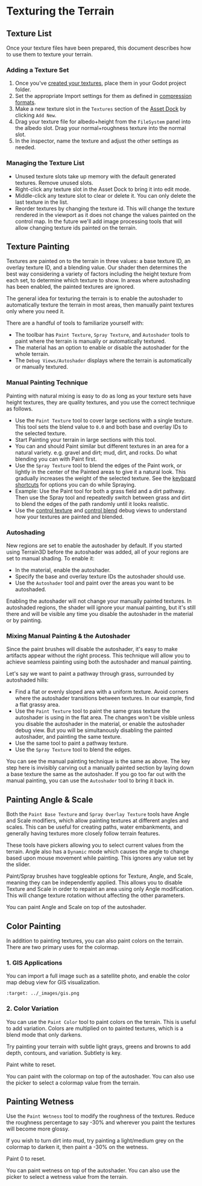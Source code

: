 Texturing the Terrain
=========================

## Texture List

Once your texture files have been prepared, this document describes how to use them to texture your terrain.


### Adding a Texture Set
1. Once you've [created your textures](texture_prep.md), place them in your Godot project folder.
2. Set the appropriate Import settings for them as defined in [compression formats](texture_prep.md#compression-format).
3. Make a new texture slot in the `Textures` section of the [Asset Dock](user_interface.md#asset-dock) by clicking `Add New`. 
4. Drag your texture file for albedo+height from the `FileSystem` panel into the albedo slot. Drag your normal+roughness texture into the normal slot. 
5. In the inspector, name the texture and adjust the other settings as needed.


### Managing the Texture List
* Unused texture slots take up memory with the default generated textures. Remove unused slots.
* Right-click any texture slot in the Asset Dock to bring it into edit mode.
* Middle-click any texture slot to clear or delete it. You can only delete the last texture in the list.
* Reorder textures by changing the texture id. This will change the texture rendered in the viewport as it does not change the values painted on the control map. In the future we'll add image processing tools that will allow changing texture ids painted on the terrain.


## Texture Painting

Textures are painted on to the terrain in three values: a base texture ID, an overlay texture ID, and a blending value. Our shader then determines the best way considering a variety of factors including the height texture from each set, to determine which texture to show. In areas where autoshading has been enabled, the painted textures are ignored.

The general idea for texturing the terrain is to enable the autoshader to automatically texture the terrain in most areas, then manually paint textures only where you need it.

There are a handful of tools to familiarize yourself with:
* The toolbar has `Paint Texture`, `Spray Texture`, and `Autoshader` tools to paint where the terrain is manually or automatically textured.
* The material has an option to enable or disable the autoshader for the whole terrain.
* The `Debug Views/Autoshader` displays where the terrain is automatically or manually textured.


### Manual Painting Technique

Painting with natural mixing is easy to do as long as your texture sets have height textures, they are quality textures, and you use the correct technique as follows.

* Use the `Paint Texture` tool to cover large sections with a single texture. This tool sets the blend value to `0.0` and both base and overlay IDs to the selected texture.
* Start Painting your terrain in large sections with this tool.
* You can and should Paint similar but different textures in an area for a natural variety. e.g. gravel and dirt; mud, dirt, and rocks. Do what blending you can with Paint first.
* Use the `Spray Texture` tool to blend the edges of the Paint work, or lightly in the center of the Painted areas to give it a natural look. This gradually increases the weight of the selected texture. See the [keyboard shortcuts](keyboard_shortcuts.md) for options you can do while Spraying.
* Example: Use the Paint tool for both a grass field and a dirt pathway. Then use the Spray tool and repeatedly switch between grass and dirt to blend the edges of the path randomly until it looks realistic.
* Use the [control texture](../api/class_terrain3dmaterial.rst#class-terrain3dmaterial-property-show-control-texture) and [control blend](../api/class_terrain3dmaterial.rst#class-terrain3dmaterial-property-show-control-blend) debug views to understand how your textures are painted and blended. 


### Autoshading
New regions are set to enable the autoshader by default. If you started using Terrain3D before the autoshader was added, all of your regions are set to manual shading. To enable it:
* In the material, enable the autoshader.
* Specify the base and overlay texture IDs the autoshader should use.
* Use the `Autoshader` tool and paint over the areas you want to be autoshaded.

Enabling the autoshader will not change your manually painted textures. In autoshaded regions, the shader will ignore your manual painting, but it's still there and will be visible any time you disable the autoshader in the material or by painting.


### Mixing Manual Painting & the Autoshader
Since the paint brushes will disable the autoshader, it's easy to make artifacts appear without the right process. This technique will allow you to achieve seamless painting using both the autoshader and manual painting. 

Let's say we want to paint a pathway through grass, surrounded by autoshaded hills:

* Find a flat or evenly sloped area with a uniform texture. Avoid corners where the autoshader transitions between textures. In our example, find a flat grassy area.
* Use the `Paint Texture` tool to paint the same grass texture the autoshader is using in the flat area. The changes won't be visible unless you disable the autoshader in the material, or enable the autoshader debug view. But you will be simultanously disabling the painted autoshader, and painting the same texture.
* Use the same tool to paint a pathway texture.
* Use the `Spray Texture` tool to blend the edges.

You can see the manual painting technique is the same as above. The key step here is invisibly carving out a manually painted section by laying down a base texture the same as the autoshader. If you go too far out with the manual painting, you can use the `Autoshader` tool to bring it back in.


## Painting Angle & Scale

Both the `Paint Base Texture` and `Spray Overlay Texture` tools have Angle and Scale modifiers, which allow painting textures at different angles and scales. This can be useful for creating paths, water embankments, and generally having textures more closely follow terrain features.

These tools have pickers allowing you to select current values from the terrain. Angle also has a `Dynamic` mode which causes the angle to change based upon mouse movement while painting. This ignores any value set by the slider.

Paint/Spray brushes have toggleable options for Texture, Angle, and Scale, meaning they can be independently applied. This allows you to disable Texture and Scale in order to repaint an area using only Angle modification. This will change texture rotation without affecting the other parameters.

You can paint Angle and Scale on top of the autoshader.


## Color Painting

In addition to painting textures, you can also paint colors on the terrain. There are two primary uses for the colormap.


### 1. GIS Applications

You can import a full image such as a satellite photo, and enable the color map debug view for GIS visualization.

```{image} images/gis.png
:target: ../_images/gis.png
```


### 2. Color Variation

You can use the `Paint Color` tool to paint colors on the terrain. This is useful to add variation. Colors are multiplied on to painted textures, which is a blend mode that only darkens.

Try painting your terrain with subtle light grays, greens and browns to add depth, contours, and variation. Subtlety is key.

Paint white to reset.

You can paint with the colormap on top of the autoshader. You can also use the picker to select a colormap value from the terrain.


## Painting Wetness

Use the `Paint Wetness` tool to modify the roughness of the textures. Reduce the roughness percentage to say -30% and wherever you paint the textures will become more glossy.

If you wish to turn dirt into mud, try painting a light/medium grey on the colormap to darken it, then paint a -30% on the wetness.

Paint 0 to reset.

You can paint wetness on top of the autoshader. You can also use the picker to select a wetness value from the terrain.
